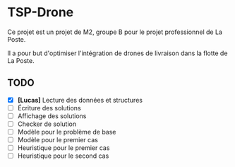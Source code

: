 # TSP-Drone

Ce projet est un projet de M2, groupe B pour le projet professionnel de La Poste.

Il a pour but d'optimiser l'intégration de drones de livraison dans la flotte de La Poste.

## TODO

- [x] **[Lucas]** Lecture des données et structures
- [ ] Écriture des solutions
- [ ] Affichage des solutions
- [ ] Checker de solution
- [ ] Modèle pour le problème de base
- [ ] Modèle pour le premier cas
- [ ] Heuristique pour le premier cas
- [ ] Heuristique pour le second cas